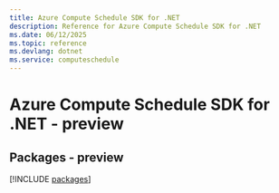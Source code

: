 ```yaml
---
title: Azure Compute Schedule SDK for .NET
description: Reference for Azure Compute Schedule SDK for .NET
ms.date: 06/12/2025
ms.topic: reference
ms.devlang: dotnet
ms.service: computeschedule
---
```

# Azure Compute Schedule SDK for .NET - preview
## Packages - preview
[!INCLUDE [packages](compute-schedule-index.md)]